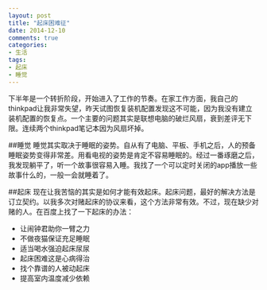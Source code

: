 ```yaml
---
layout: post
title: "起床困难征"
date: 2014-12-10
comments: true
categories: 
- 生活
tags:
- 起床
- 睡觉
---
```



下半年是一个转折阶段，开始进入了工作的节奏。在家工作方面，我自己的thinkpad让我非常失望，昨天试图恢复装机配置发现这不可能，因为我没有建立装机配置的恢复点。一个主要的问题其实是联想电脑的破烂风扇，衰到差评无下限。连续两个thinkpad笔记本因为风扇坏掉。

##睡觉
睡觉其实取决于睡眠的姿势。自从有了电脑、平板、手机之后，人的预备睡眠姿势变得非常差。用看电视的姿势是肯定不容易睡眠的。经过一番琢磨之后，我发现躺平了，听一个故事很容易入睡。我找了一个可以定时关闭的app播放一些故事什么的，一般一会就睡着了。


##起床
现在让我苦恼的其实是如何才能有效起床。起床问题，最好的解决方法是订立契约。以我多次对赌起床的协议来看，这个方法非常有效。不过，现在缺少对赌的人。在百度上找了一下起床的办法：

- 让闹钟君助你一臂之力
- 不做夜猫保证充足睡眠
- 适当喝水强迫起床尿尿
- 起床困难这是心病得治
- 找个靠谱的人被动起床
- 提高室内温度减少依赖
